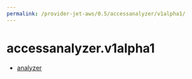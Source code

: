 ```yaml
---
permalink: /provider-jet-aws/0.5/accessanalyzer/v1alpha1/
---
```


# accessanalyzer.v1alpha1



* [analyzer](analyzer.md)
